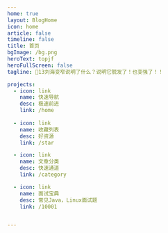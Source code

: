 ```yaml
---
home: true
layout: BlogHome
icon: home
article: false
timeline: false
title: 首页
bgImage: /bg.png
heroText: topjf
heroFullScreen: false
tagline: 🍎13刘海变窄说明了什么？说明它脱发了！也变强了！！

projects:  
  - icon: link
    name: 快速导航
    desc: 极速前进
    link: /home
    
  - icon: link
    name: 收藏列表
    desc: 好资源
    link: /star

  - icon: link
    name: 文章分类
    desc: 快速通道
    link: /category

  - icon: link
    name: 面试宝典
    desc: 常见Java，Linux面试题
    link: /10001


---
```

